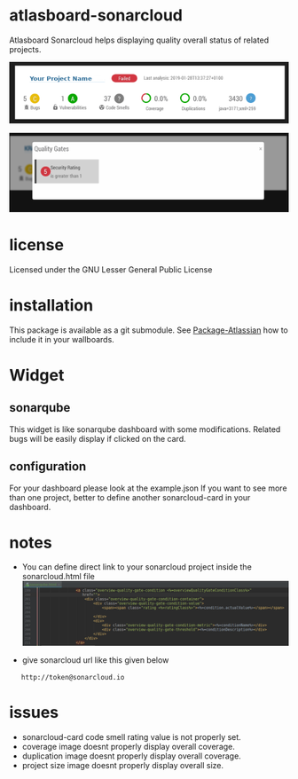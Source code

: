 # atlasboard-sonarcloud
Atlasboard Sonarcloud helps displaying quality overall status of
related projects.

![sonarcloud-card](images/sonarcloud-card.png?raw=true "sonarcloud-card")

![sonarcloud-card-popup](images/sonarcloud-card-popup.png?raw=true "sonarcloud-card-popup")


# license
Licensed under the GNU Lesser General Public License

# installation
This package is available as a git submodule.
See [Package-Atlassian](https://bitbucket.org/atlassian/atlasboard/wiki/Package-Atlassian) how to include it in your wallboards.

# Widget

## sonarqube
This widget is like sonarqube dashboard with some modifications.
Related bugs will be easily display if clicked on the card.


## configuration

For your dashboard please look at the example.json
If you want to see more than one project, better to define another sonarcloud-card in your dashboard.


# notes
* You can define direct link to your sonarcloud project inside the sonarcloud.html file
![sonarcloud-html](images/sonarcloud-html.png?raw=true "sonarcloud-html")

* give sonarcloud url like this given below
```
   http://token@sonarcloud.io    
```

# issues
* sonarcloud-card code smell rating value is not properly set.
* coverage image doesnt properly display overall coverage.
* duplication image doesnt properly display overall coverage.
* project size image doesnt properly display overall size.
